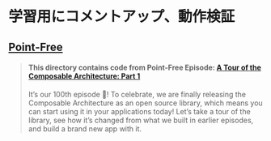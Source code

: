 # 学習用にコメントアップ、動作検証

## [Point-Free](https://www.pointfree.co)

> #### This directory contains code from Point-Free Episode: [A Tour of the Composable Architecture: Part 1](https://www.pointfree.co/episodes/ep100-a-tour-of-the-composable-architecture-part-1)
>
> It’s our 100th episode 🎉! To celebrate, we are finally releasing the Composable Architecture as an open source library, which means you can start using it in your applications today! Let’s take a tour of the library, see how it’s changed from what we built in earlier episodes, and build a brand new app with it.
